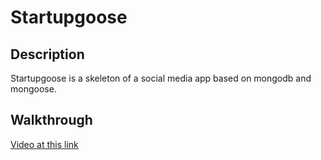 # Startupgoose

## Description
Startupgoose is a skeleton of a social media app based on mongodb and mongoose.

## Walkthrough
[Video at this link](https://watch.screencastify.com/v/weKz3my6S6GHlPof26RF)
